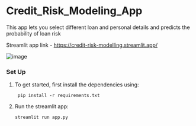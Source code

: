 # Credit_Risk_Modeling_App

This app lets you select different loan and personal details and predicts the probability of loan risk

Streamlit app link - https://credit-risk-modelling.streamlit.app/

![image](https://github.com/user-attachments/assets/4399aaff-0704-4eac-a278-a42a5604be80)


### Set Up

1. To get started, first install the dependencies using:
    ```commandline
     pip install -r requirements.txt
    ```
   
2. Run the streamlit app:
   ```commandline
   streamlit run app.py
